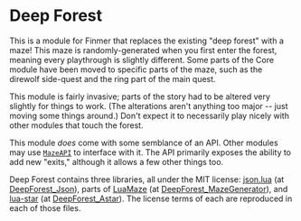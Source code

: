 # Deep Forest

This is a module for Finmer that replaces the existing "deep forest" with a maze!
This maze is randomly-generated when you first enter the forest, meaning every
playthrough is slightly different.
Some parts of the Core module have been moved to specific parts of the maze, such as the direwolf side-quest and the ring part of the main quest.

This module is fairly invasive; parts of the story had to be altered very slightly for things to work. (The alterations aren't anything too major -- just moving some things around.)
Don't expect it to necessarily play nicely with other modules that touch the forest.

This module *does* come with some semblance of an API.
Other modules may use [`MazeAPI`](DeepForest_MazeAPI.lua) to interface with it.
The API primarily exposes the ability to add new "exits," although it allows a few other things too.

Deep Forest contains three libraries, all under the MIT license: [json.lua](https://github.com/rxi/json.lua) (at [DeepForest_Json](DeepForest_Json.lua)), parts of [LuaMaze](https://github.com/shironecko/LuaMaze) (at [DeepForest_MazeGenerator](DeepForest_MazeGenerator.lua)), and [lua-star](https://github.com/wesleywerner/lua-star) (at [DeepForest_Astar](DeepForest_Astar.lua)).
The license terms of each are reproduced in each of those files.
